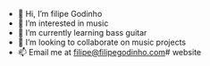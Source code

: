 - 👋 Hi, I’m filipe Godinho
- 👀 I’m interested in music
- 🌱 I’m currently learning bass guitar
- 💞️ I’m looking to collaborate on music projects
- 📫 Email me at filipe@filipegodinho.com# website
